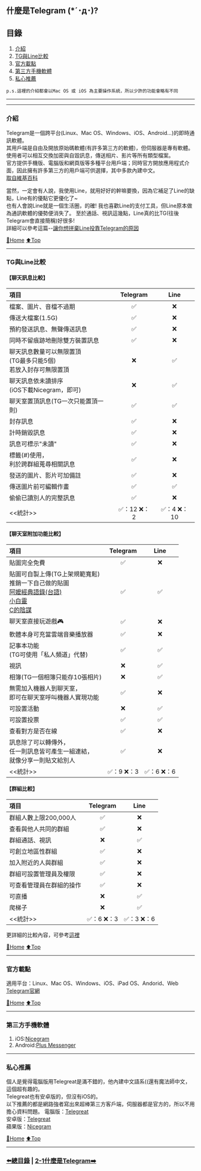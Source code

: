 ## 什麼是Telegram (*´･д･)?

## 目錄
1) [介紹](#介紹)
2) [TG與Line比較](#TG與Line比較)
3) [官方載點](#官方載點)
4) [第三方手機軟體](#第三方手機軟體)
5) [私心推薦](#私心推薦)

`p.s.這裡的介紹都會以Mac OS 或 iOS 為主要操作系統，所以少許的功能會略有不同`

---
---

### 介紹
Telegram是一個跨平台(Linux、Mac OS、Windows、iOS、Android…)的即時通訊軟體。  
其用戶端是自由及開放原始碼軟體(有許多第三方的軟體)，但伺服器是專有軟體。  
使用者可以相互交換加密與自毀訊息，傳送相片、影片等所有類型檔案。  
官方提供手機版、電腦版和網頁版等多種平台用戶端；同時官方開放應用程式介面，因此擁有許多第三方的用戶端可供選擇，其中多款內建中文。  
[取自維基百科](https://zh.wikipedia.org/wiki/Telegram)
  
當然，一定會有人說，我使用Line，就用好好的幹嘛要換，因為它補足了Line的缺點，Line有的優點它更優化了~  
也有人會說Line就是一個生活圈，的確! 我也喜歡Line的支付工具，但Line原本做為通訊軟體的優勢便消失了。
至於通話、視訊這幾點，Line真的比TG(往後Telegram會直接簡稱)好很多!  
詳細可以參考這篇--[讓你想拼棄Line投靠Telegram的原因](https://github.com/hanc1027/Beginning_of_Telegram/blob/master/README.md)

[🔱Home](../README.md)  [⬆️Top](#目錄)

---

### TG與Line比較

<h4>【聊天訊息比較】</h4>

|項目 |Telegram|Line|
|:--|:------:|:---:|
|檔案、圖片、音檔不過期|✅|❌|
|傳送大檔案(1.5G)|✅|❌|
|預約發送訊息、無聲傳送訊息|✅|❌|
|同時不留痕跡地刪除雙方裝置訊息|✅|❌|
|聊天訊息數量可以無限置頂<br>(TG最多只能5個)<br>若放入封存可無限置頂|❌|✅|
|聊天訊息依未讀排序<br>(iOS下載Nicegram，即可)|❌|✅|
|聊天室置頂訊息(TG一次只能置頂一則)|✅|✅|
|封存訊息|✅|❌|
|計時銷毀訊息|✅|❌|
|訊息可標示"未讀"|✅|❌|
|標籤(#)使用，<br>利於跨群組蒐尋相關訊息|✅|❌|
|發送的圖片、影片可加備註|✅|❌|
|傳送圖片前可編輯作畫|✅|✅|
|偷偷已讀別人的完整訊息|✅|❌|
|<<統計>>|✅：12 ❌：2|✅：4 ❌：10|

<h4>【聊天室附加功能比較】</h4>

|項目 |Telegram|Line|
|:--|:------:|:---:|
|貼圖完全免費|✅|❌|
|貼圖可自製上傳(TG上架規範寬鬆)<br>推銷一下自己做的貼圖<br>[阿嬤經典語錄(台語)](https://t.me/addstickers/ama_letter)<br>[小白靈](https://t.me/addstickers/small_white_cute)<br>[C的陰謀](https://t.me/addstickers/plot_of_c)|✅|✅|
|聊天室直接玩遊戲🎮|✅|❌|
|軟體本身可充當雲端音樂播放器|✅|❌|
|記事本功能<br>(TG可使用「私人頻道」代替)|✅|✅|
|視訊|❌|✅|
|相簿(TG一個相簿只能存10張相片)|❌|✅|
|無需加入機器人到聊天室，<br>即可在聊天室呼叫機器人實現功能|✅|❌|
|可設置活動|❌|✅|
|可設置投票|✅|✅|
|查看對方是否在線|✅|❌|
|訊息除了可以轉傳外，<br>任一則訊息皆可產生一組連結，<br>就像分享一則貼文給別人|✅|❌|
|<<統計>>|✅：9 ❌：3|✅：6 ❌：6|


<h4>【群組比較】</h4>

|項目 |Telegram|Line|
|:--|:------:|:---:|
|群組人數上限200,000人|✅|❌|
|查看與他人共同的群組|✅|❌|
|群組通話、視訊|❌|✅|
|可創立地區性群組|✅|❌
|加入附近的人與群組|✅|❌|
|群組可設置管理員及權限|✅|❌|
|可查看管理員在群組的操作|✅|❌|
|可直播|❌|✅|
|爬梯子|❌|✅|
|<<統計>>|✅：6 ❌：3|✅：3 ❌：6|

更詳細的比較內容，可參考[這裡](https://t.me/translation_taiwan/93)

[🔱Home](../README.md)  [⬆️Top](#目錄)

---

### 官方載點
適用平台：Linux、Mac OS、Windows、iOS、iPad OS、Andorid、Web  
[Telegram官網](https://telegram.org)

[🔱Home](../README.md)  [⬆️Top](#目錄)

---

### 第三方手機軟體
1) iOS:[Nicegram](https://apps.apple.com/us/app/nicegram/id1457369322)
2) Android:[Plus Messenger](https://play.google.com/store/apps/details?id=org.telegram.plus&hl=zh_TW)

---

### 私心推薦
個人是覺得電腦版用Telegreat是滿不錯的，他內建中文語系((還有魔法師中文，這個超有趣的。  
Telegreat也有安卓版的，但沒有iOS的。  
以下推薦的都是網路強者寫出來超棒第三方客戶端，伺服器都是官方的，所以不用擔心資料問題。
電腦版：[Telegreat](https://telegre.at)  
安卓版：[Telegreat](https://telegre.at)  
蘋果版：[Nicegram](https://apps.apple.com/us/app/nicegram/id1457369322)  


[🔱Home](../README.md)  [⬆️Top](#目錄)

---
### [⬅️總目錄](../README.md) | [2-1什麼是Telegram➡️](../Ep2環境介紹/2-1中文化設定.md)

